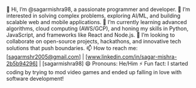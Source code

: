 👋 Hi, I’m @sagarmishra98, a passionate programmer and developer.
👀 I’m interested in solving complex problems, exploring AI/ML, and building scalable web and mobile applications.
🌱 I’m currently learning advanced algorithms, cloud computing (AWS/GCP), and honing my skills in Python, JavaScript, and frameworks like React and Node.js.
💞️ I’m looking to collaborate on open-source projects, hackathons, and innovative tech solutions that push boundaries.
📫 How to reach me: [sagarmshr2005@gmail.com] | [www.linkedin.com/in/sagar-mishra-2b5b94296] | [sagarmishra98]
😄 Pronouns: He/Him
⚡ Fun fact: I started coding by trying to mod video games and ended up falling in love with software development!
<!---
sagarmishra98/sagarmishra98 is a ✨ special ✨ repository because its `README.md` (this file) appears on your GitHub profile.
You can click the Preview link to take a look at your changes.
--->
